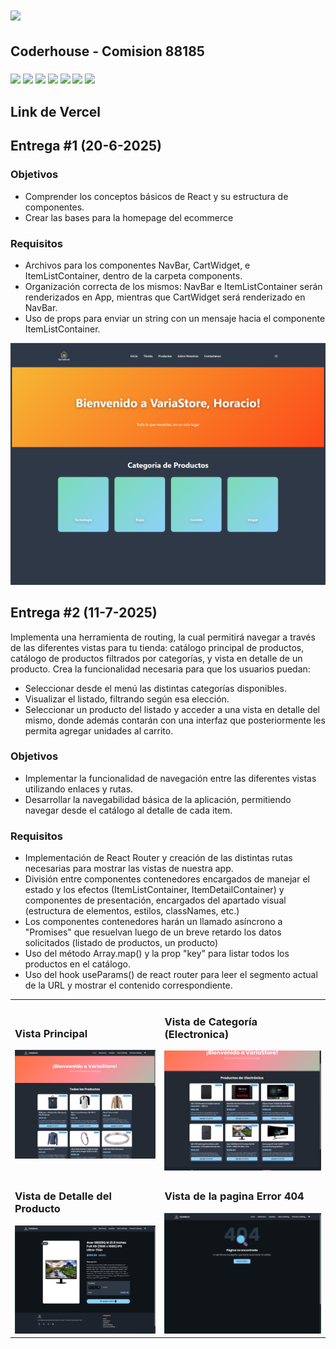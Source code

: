 <h1><img src="https://img.shields.io/badge/CURSO%3A-%20REACT-blue?style=plastic&logo=codementor" width="auto" height="28"></h1>
<h2>Coderhouse - Comision 88185</h2>
<h3>
  <img src="https://img.shields.io/badge/HTML5-E34F26?style=for-the-badge&logo=html5&logoColor=white">
  <img src="https://img.shields.io/badge/CSS3-1572B6?style=for-the-badge&logo=css3&logoColor=white">
  <img src="https://img.shields.io/badge/Tailwind_CSS-38B2AC?style=for-the-badge&logo=tailwind-css&logoColor=white">
  <img src="https://img.shields.io/badge/Font_Awesome-339AF0?style=for-the-badge&logo=fontawesome&logoColor=white">
  <img src="https://img.shields.io/badge/Node%20js-339933?style=for-the-badge&logo=nodedotjs&logoColor=white">
  <img src="https://img.shields.io/badge/React-20232A?style=for-the-badge&logo=react&logoColor=61DAFB">
  <img src="https://img.shields.io/badge/React_Router-CA4245?style=for-the-badge&logo=react-router&logoColor=white">
</h3>
<h2>Link de Vercel</h2>
<h2>Entrega #1 (20-6-2025)</h2>
<h3>Objetivos</h3>
<ul>
  <li>Comprender los conceptos básicos de React y su estructura de componentes.</li>
  <li>Crear las bases para la homepage del ecommerce</li>
</ul>
<h3>Requisitos</h3>
<ul>
  <li>Archivos para los componentes NavBar, CartWidget, e ItemListContainer, dentro de la carpeta components.</li>
  <li>Organización correcta de los mismos: NavBar e ItemListContainer serán renderizados en App, mientras que CartWidget será renderizado en NavBar.</li>
  <li>Uso de props para enviar un string con un mensaje hacia el componente ItemListContainer.</li>
</ul>
<p><img src="./public/readme/main-v1.png"></p>
<h2>Entrega #2 (11-7-2025)</h2>
<p>Implementa una herramienta de routing, la cual permitirá navegar a través de las diferentes vistas para tu tienda: catálogo principal de productos, catálogo de productos filtrados por categorías, y vista en detalle de un producto. Crea la funcionalidad necesaria para que los usuarios puedan:</p>
<ul>
  <li>Seleccionar desde el menú las distintas categorías disponibles.</li>
  <li>Visualizar el listado, filtrando según esa elección.</li>
  <li>Seleccionar un producto del listado y acceder a una vista en detalle del mismo, donde además contarán con una interfaz que posteriormente les permita agregar unidades al carrito.</li>
</ul>
<h3>Objetivos</h3>
<ul>
  <li>Implementar la funcionalidad de navegación entre las diferentes vistas utilizando enlaces y rutas.</li>
  <li>Desarrollar la navegabilidad básica de la aplicación, permitiendo navegar desde el catálogo al detalle de cada item.</li>
</ul>
<h3>Requisitos</h3>
<ul>
  <li>Implementación de React Router y creación de las distintas rutas necesarias para mostrar las vistas de nuestra app.</li>
  <li>División entre componentes contenedores encargados de manejar el estado y los efectos (ItemListContainer, ItemDetailContainer) y componentes de presentación, encargados del apartado visual (estructura de elementos, estilos, classNames, etc.)</li>
  <li>Los componentes contenedores harán un llamado asíncrono a "Promises" que resuelvan luego de un breve retardo los datos solicitados (listado de productos, un producto)</li>
  <li>Uso del método Array.map() y la prop "key" para listar todos los productos en el catálogo.</li>
  <li>Uso del hook useParams() de react router para leer el segmento actual de la URL y mostrar el contenido correspondiente.</li>
</ul>
<table>
  <tr>
    <td>
    <h3>Vista Principal</h3>
    <img src="./public/readme/main-v2.png" width="100%">
    </td>
    <td>
    <h3>Vista de Categoría (Electronica)</h3>
    <img src="./public/readme/categoria-v2.png" width="100%">
    </td>
  </tr>
  <tr>
    <td>
    <h3>Vista de Detalle del Producto</h3>
    <img src="./public/readme/producto-v2.png" width="100%">
    </td>
    <td>
    <h3>Vista de la pagina Error 404</h3>
    <img src="./public/readme/error404-v2.png" width="100%">
    </td>
  </tr>
</table>
